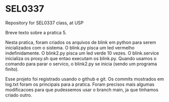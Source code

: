 # SEL0337
Repository for SEL0337 class, at USP

Breve texto sobre a pratica 5.

Nesta pratica, foram criados os arquivos de blink em python para serem inicializados com o sistema. O blink.py pisca um led vermelho indefinidamente.
O blink2.py pisca um led verde 10 vezes. O blink.service inicializa os proxy.sh que entao executam os blink.py. Quando usamos o comando para parar o servico,
o blink2.py se inicia (sendo um programa finito).

Esse projeto foi registrado usando o github e git. Os commits mostrados em log.txt foram os principais para a pratica. Foram precisos mais algumas 
modificacoes para que pudessemos usar o branch main, ja que tinhamos criado outro.
